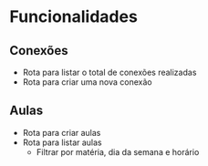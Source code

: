 # Funcionalidades

## Conexões

- Rota para listar o total de conexões realizadas
- Rota para criar uma nova conexão

## Aulas

- Rota para criar aulas
- Rota para listar aulas
    - Filtrar por matéria, dia da semana e horário